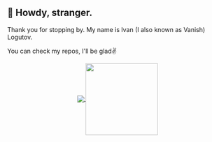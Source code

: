 ## 👋 Howdy, stranger.

Thank you for stopping by.
My name is Ivan (I also known as Vanish) Logutov.

You can check my repos, I'll be glad✌️



<p align="center">
  <a href="https://github.com/vanishjr?tab=repositories">
    <img
      align="center"
      src="https://github-readme-stats.vercel.app/api/top-langs/?username=vanishjr&layout=compact"
    />
  </a>
  <a href="https://github.com/vanishjr?tab=repositories">
    <img
      align="center"
      height="165"
      src="https://github-readme-stats.vercel.app/api?username=vanishjr&count_private=true&show_icons=true&custom_title=Github%20Status&hide=issues"
    />
  </a>
</p>
